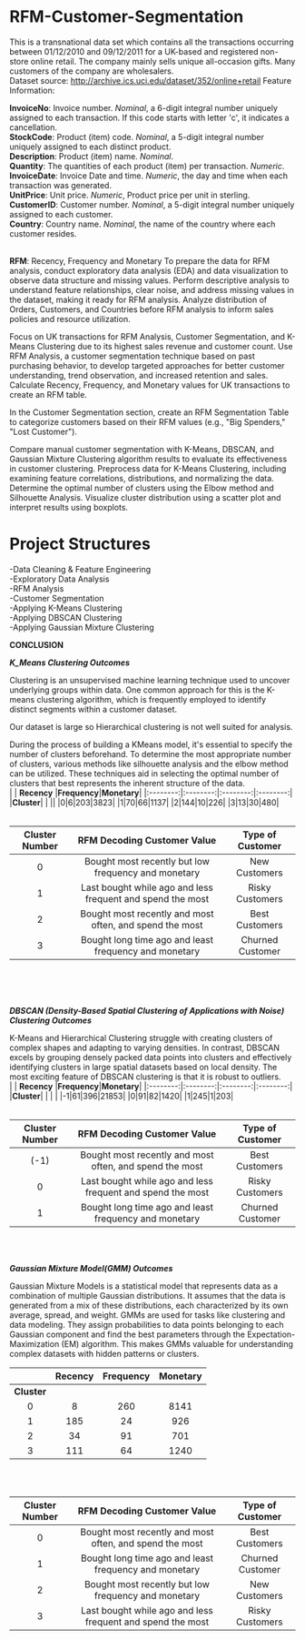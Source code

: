 # RFM-Customer-Segmentation
This is a transnational data set which contains all the transactions occurring between 01/12/2010 and 09/12/2011 for a UK-based and registered non-store online retail. The company mainly sells unique all-occasion gifts. Many customers of the company are wholesalers. 
<br>Dataset source: http://archive.ics.uci.edu/dataset/352/online+retail
Feature Information:

**InvoiceNo**: Invoice number. *Nominal*, a 6-digit integral number uniquely assigned to each transaction. If this code starts with letter 'c', it indicates a cancellation. 
<br>
**StockCode**: Product (item) code. *Nominal*, a 5-digit integral number uniquely assigned to each distinct product.
<br>
**Description**: Product (item) name. *Nominal*. 
<br>
**Quantity**: The quantities of each product (item) per transaction. *Numeric*.
<br>
**InvoiceDate**: Invoice Date and time. *Numeric*, the day and time when each transaction was generated.
<br>
**UnitPrice**: Unit price. *Numeric*, Product price per unit in sterling.
<br>
**CustomerID**: Customer number. *Nominal*, a 5-digit integral number uniquely assigned to each customer.
<br>
**Country**: Country name. *Nominal*, the name of the country where each customer resides.
<br>
<br>

**RFM**: Recency, Frequency and Monetary
To prepare the data for RFM analysis, conduct exploratory data analysis (EDA) and data visualization to observe data structure and missing values. Perform descriptive analysis to understand feature relationships, clear noise, and address missing values in the dataset, making it ready for RFM analysis. Analyze distribution of Orders, Customers, and Countries before RFM analysis to inform sales policies and resource utilization.

Focus on UK transactions for RFM Analysis, Customer Segmentation, and K-Means Clustering due to its highest sales revenue and customer count. Use RFM Analysis, a customer segmentation technique based on past purchasing behavior, to develop targeted approaches for better customer understanding, trend observation, and increased retention and sales. Calculate Recency, Frequency, and Monetary values for UK transactions to create an RFM table.

In the Customer Segmentation section, create an RFM Segmentation Table to categorize customers based on their RFM values (e.g., "Big Spenders," "Lost Customer").

Compare manual customer segmentation with K-Means, DBSCAN, and Gaussian Mixture Clustering algorithm results to evaluate its effectiveness in customer clustering. Preprocess data for K-Means Clustering, including examining feature correlations, distributions, and normalizing the data. Determine the optimal number of clusters using the Elbow method and Silhouette Analysis. Visualize cluster distribution using a scatter plot and interpret results using boxplots.
# Project Structures
-Data Cleaning & Feature Engineering
<br>
-Exploratory Data Analysis
<br>
-RFM Analysis
<br>
-Customer Segmentation
<br>
-Applying K-Means Clustering
<br>
-Applying DBSCAN Clustering
<br>
-Applying Gaussian Mixture Clustering
<br>

**CONCLUSION**

***K_Means Clustering Outcomes***
</br>

Clustering is an unsupervised machine learning technique used to uncover underlying groups within data. One common approach for this is the K-means clustering algorithm, which is frequently employed to identify distinct segments within a customer dataset.

Our dataset is large so Hierarchical clustering is not well suited for analysis.

During the process of building a KMeans model, it's essential to specify the number of clusters beforehand. To determine the most appropriate number of clusters, various methods like silhouette analysis and the elbow method can be utilized. These techniques aid in selecting the optimal number of clusters that best represents the inherent structure of the data.
</br>
| | **Recency** |**Frequency**|**Monetary**|
|:--------:|:--------:|:--------:|:--------:|
|**Cluster**| | ||
|0|6|203|3823|
|1|70|66|1137|
|2|144|10|226|
|3|13|30|480|
</br>
</br>


|**Cluster Number**| **RFM Decoding Customer Value** |**Type of Customer**|
|:--------:|:--------:|:--------:|
|0|Bought most recently but low frequency and monetary|New Customers|
|1|Last bought while ago and less frequent and spend the most|Risky Customers|
|2|Bought most recently and most often, and spend the most|Best Customers|
|3|Bought long time ago and least frequency and monetary|Churned Customer|
</br>
</br>
</br>

***DBSCAN (Density-Based Spatial Clustering of Applications with Noise) Clustering Outcomes***
</br>

K-Means and Hierarchical Clustering struggle with creating clusters of complex shapes and adapting to varying densities. In contrast, DBSCAN excels by grouping densely packed data points into clusters and effectively identifying clusters in large spatial datasets based on local density.
The most exciting feature of DBSCAN clustering is that it is robust to outliers.
</br>
| | **Recency** |**Frequency**|**Monetary**|
|:--------:|:--------:|:--------:|:--------:|
|**Cluster**| | | |
|-1|61|396|21853|
|0|91|82|1420|
|1|245|1|203|
</br>
</br>

|**Cluster Number**| **RFM Decoding Customer Value** |**Type of Customer**|
|:--------:|:--------:|:--------:|
|(-1)|Bought most recently and most often, and spend the most|Best Customers|
|0|Last bought while ago and less frequent and spend the most|Risky Customers|
|1|Bought long time ago and least frequency and monetary|Churned Customer|
</br>
</br>

***Gaussian Mixture Model(GMM) Outcomes***
</br>

Gaussian Mixture Models is a statistical model that represents data as a combination of multiple Gaussian distributions. It assumes that the data is generated from a mix of these distributions, each characterized by its own average, spread, and weight. GMMs are used for tasks like clustering and data modeling. They assign probabilities to data points belonging to each Gaussian component and find the best parameters through the Expectation-Maximization (EM) algorithm. This makes GMMs valuable for understanding complex datasets with hidden patterns or clusters.
</br>

| | **Recency** |**Frequency**|**Monetary**|
|:--------:|:--------:|:--------:|:--------:|
|**Cluster**| | | |
|0|8|260|8141|
|1|185|24|926|
|2|34|91|701|
|3|111|64|1240|
</br>
</br>

|**Cluster Number**| **RFM Decoding Customer Value** |**Type of Customer**|
|:--------:|:--------:|:--------:|
|0|Bought most recently and most often, and spend the most|Best Customers|
|1|Bought long time ago and least frequency and monetary|Churned Customer|
|2|Bought most recently but low frequency and monetary|New Customers|
|3|Last bought while ago and less frequent and spend the most|Risky Customers|
